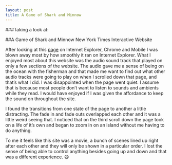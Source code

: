 ```yaml
---
layout: post
title: A Game of Shark and Minnow
---
```

###Taking a look at:

##A Game of Shark and Minnow New York Times Interactive Website

After looking at this [page](http://www.nytimes.com/newsgraphics/2013/10/27/south-china-sea/) on Internet Explorer, Chrome and Mobile I was blown away most by how smoothly it ran on Internet Explorer. What I enjoyed most about this website was the audio sound track that played on only a few sections of the website. The audio gave me a sense of being on the ocean with the fisherman and that made me want to find out what other audio tracks were going to play on when I scrolled down that page, and that’s what I did. I was disappointed when the page went quiet. I assume that is because most people don’t want to listen to sounds and ambients while they read. I would have enjoyed if I was given the affordance to keep the sound on throughout the site. 

I found the transitions from one state of the page to another a little distracting. The fade in and fade outs overlapped each other and it was a little weird seeing that. I noticed that on the third scroll down the page took on a life of it’s own and began to zoom in on an island without me having to do anything. 

To me it feels like this site was a movie, a bunch of scenes lined up right after each other and they will only be shown in a particular order. I lost the sense of being able to control anything besides going up and down and that was a different experience.  :satisfied: 
